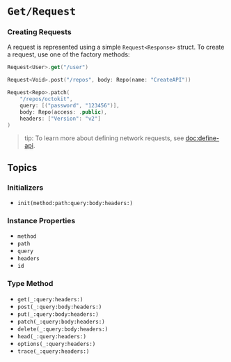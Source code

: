 # ``Get/Request``

### Creating Requests

A request is represented using a simple `Request<Response>` struct. To create a request, use one of the factory methods:

```swift
Request<User>.get("/user")

Request<Void>.post("/repos", body: Repo(name: "CreateAPI"))

Request<Repo>.patch(
    "/repos/octokit",
    query: [("password", "123456")],
    body: Repo(access: .public),
    headers: ["Version": "v2"]
)
```

> tip: To learn more about defining network requests, see <doc:define-api>.

## Topics

### Initializers

- ``init(method:path:query:body:headers:)``

### Instance Properties

- ``method``
- ``path``
- ``query``
- ``headers``
- ``id``

### Type Method

- ``get(_:query:headers:)``
- ``post(_:query:body:headers:)``
- ``put(_:query:body:headers:)``
- ``patch(_:query:body:headers:)``
- ``delete(_:query:body:headers:)``
- ``head(_:query:headers:)``
- ``options(_:query:headers:)``
- ``trace(_:query:headers:)``
